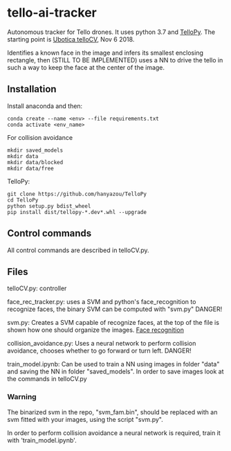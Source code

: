 # tello-ai-tracker
Autonomous tracker for Tello drones. It uses python 3.7 and [TelloPy](https://github.com/hanyazou/TelloPy).
The starting point is [Ubotica telloCV](https://github.com/Ubotica/telloCV), Nov 6 2018.

Identifies a known face in the image and infers its smallest enclosing rectangle, then (STILL TO BE IMPLEMENTED) uses a NN to drive the tello in such a way to keep the face at the center of the image.

## Installation
Install anaconda and then:
```
conda create --name <env> --file requirements.txt
conda activate <env_name>
```

For collision avoidance
```
mkdir saved_models
mkdir data
mkdir data/blocked
mkdir data/free
```

TelloPy:
```
git clone https://github.com/hanyazou/TelloPy
cd TelloPy
python setup.py bdist_wheel
pip install dist/tellopy-*.dev*.whl --upgrade
```

## Control commands
All control commands are described in telloCV.py.

## Files
telloCV.py: controller

face_rec_tracker.py: uses a SVM and python's face_recognition to recognize faces, the binary SVM can be computed with "svm.py" DANGER!

svm.py: Creates a SVM capable of recognize faces, at the top of the file is shown how one should organize the images. [Face recognition](https://github.com/ageitgey/face_recognition)

collision_avoidance.py: Uses a neural network to perform collision avoidance, chooses whether to go forward or turn left. DANGER!

train_model.ipynb: Can be used to train a NN using images in folder "data" and saving the NN in folder "saved_models". In order to save images look at the commands in telloCV.py

### Warning
The binarized svm in the repo, "svm_fam.bin", should be replaced with an svm fitted with your images, using the script "svm.py".

In order to perform collision avoidance a neural network is required, train it with 'train_model.ipynb'.

